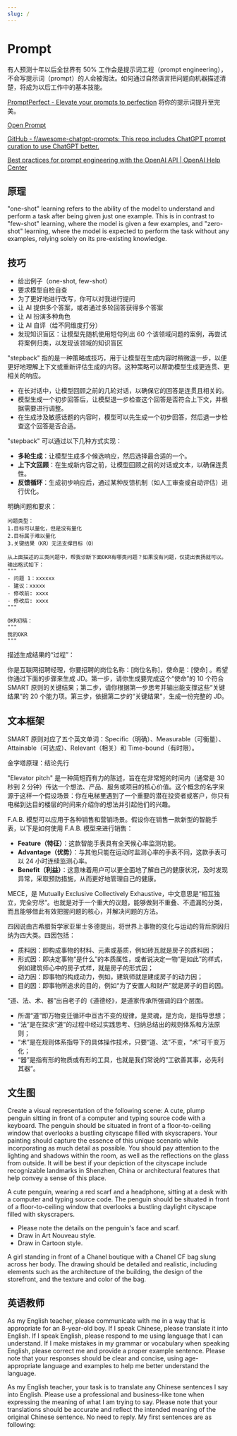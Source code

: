 ```yaml
---
slug: /
---
```


# Prompt

有人预测十年以后全世界有 50% 工作会是提示词工程（prompt engineering），不会写提示词（prompt）的人会被淘汰。如何通过自然语言把问题向机器描述清楚，将成为以后工作中的基本技能。

[PromptPerfect - Elevate your prompts to perfection](https://promptperfect.jina.ai/) 将你的提示词提升至完美。

[Open Prompt](https://openprompt.co/)

[GitHub - f/awesome-chatgpt-prompts: This repo includes ChatGPT prompt curation to use ChatGPT better.](https://github.com/f/awesome-chatgpt-prompts)

[Best practices for prompt engineering with the OpenAI API | OpenAI Help Center](https://help.openai.com/en/articles/6654000-best-practices-for-prompt-engineering-with-the-openai-api)

## 原理

"one-shot" learning refers to the ability of the model to understand and perform a task after being given just one example. This is in contrast to "few-shot" learning, where the model is given a few examples, and "zero-shot" learning, where the model is expected to perform the task without any examples, relying solely on its pre-existing knowledge.

## 技巧

- 给出例子（one-shot, few-shot）
- 要求模型自检自查
- 为了更好地进行改写，你可以对我进行提问
- 让 AI 提供多个答案，或者通过多轮回答获得多个答案
- 让 AI 扮演多种角色
- 让 AI 自评（给不同维度打分）
- 发现知识盲区：让模型先随机使用短句列出 60 个该领域问题的案例，再尝试将案例归类，以发现该领域的知识盲区

"stepback" 指的是一种策略或技巧，用于让模型在生成内容时稍微退一步，以便更好地理解上下文或重新评估生成的内容。这种策略可以帮助模型生成更连贯、更相关的响应。

- 在长对话中，让模型回顾之前的几轮对话，以确保它的回答是连贯且相关的。
- 模型生成一个初步回答后，让模型退一步检查这个回答是否符合上下文，并根据需要进行调整。
- 在生成涉及敏感话题的内容时，模型可以先生成一个初步回答，然后退一步检查这个回答是否合适。

"stepback" 可以通过以下几种方式实现：

- **多轮生成**：让模型生成多个候选响应，然后选择最合适的一个。
- **上下文回顾**：在生成新内容之前，让模型回顾之前的对话或文本，以确保连贯性。
- **反馈循环**：生成初步响应后，通过某种反馈机制（如人工审查或自动评估）进行优化。

明确问题和要求：

```
问题类型：
1.目标可以量化，但是没有量化
2.目标属于难以量化
3.关键结果（KR）无法支撑目标（O）

从上面描述的三类问题中，帮我诊断下面OKR有哪类问题？如果没有问题，仅提出表扬就可以。 输出格式如下：
"""
- 问题 1：xxxxxx
- 建议：xxxxx
- 修改前: xxxx
- 修改后: xxxx
"""

OKR初稿：
"""
我的OKR
"""
```

描述生成结果的“过程”：

你是互联网招聘经理，你要招聘的岗位名称：[岗位名称]，使命是：[使命] 。希望你通过下面的步骤来生成 JD。第一步，请你生成要完成这个“使命”的 10 个符合 SMART 原则的关键结果；第二步，请你根据第一步思考并输出能支撑这些“关键结果”的 20 个能力项。第三步，依据第二步的“关键结果”，生成一份完整的 JD。

## 文本框架

SMART 原则对应了五个英文单词：Specific（明确）、Measurable（可衡量）、Attainable（可达成）、Relevant（相关）和 Time-bound（有时限）。

金字塔原理：结论先行

"Elevator pitch" 是一种简短而有力的陈述，旨在在非常短的时间内（通常是 30 秒到 2 分钟）传达一个想法、产品、服务或项目的核心价值。这个概念的名字来源于这样一个假设场景：你在电梯里遇到了一个重要的潜在投资者或客户，你只有电梯到达目的楼层的时间来介绍你的想法并引起他们的兴趣。

F.A.B. 模型可以应用于各种销售和营销场景。假设你在销售一款新型的智能手表，以下是如何使用 F.A.B. 模型来进行销售：

- **Feature（特征）**：这款智能手表具有全天候心率监测功能。
- **Advantage（优势）**：与其他只能在运动时监测心率的手表不同，这款手表可以 24 小时连续监测心率。
- **Benefit（利益）**：这意味着用户可以更全面地了解自己的健康状况，及时发现异常，采取预防措施，从而更好地管理自己的健康。

MECE，是 Mutually Exclusive Collectively Exhaustive，中文意思是“相互独立，完全穷尽”。也就是对于一个重大的议题，能够做到不重叠、不遗漏的分类，而且能够借此有效把握问题的核心，并解决问题的方法。

四因说由古希腊哲学家亚里士多德提出，将世界上事物的变化与运动的背后原因归纳为四大类。四因包括：

- 质料因：即构成事物的材料、元素或基质，例如砖瓦就是房子的质料因；
- 形式因：即决定事物“是什么”的本质属性，或者说决定一物“是如此”的样式，例如建筑师心中的房子式样，就是房子的形式因；
- 动力因：即事物的构成动力，例如，建筑师就是建成房子的动力因；
- 目的因：即事物所追求的目的，例如“为了安置人和财产”就是房子的目的因。

“道、法、术、器”出自老子的《道德经》，是道家传承所强调的四个层面。

- 所谓“道”即万物变迁循环中亘古不变的规律，是灵魂，是方向，是指导思想；
- “法”是在探求“道”的过程中经过实践思考、归纳总结出的规则体系和方法原则；
- “术”是在规则体系指导下的具体操作技术，只要“道、法”不变，“术”可千变万化；
- “器”是指有形的物质或有形的工具，也就是我们常说的“工欲善其事，必先利其器”。

## 文生图

Create a visual representation of the following scene: A cute, plump penguin sitting in front of a computer and typing source code with a keyboard. The penguin should be situated in front of a floor-to-ceiling window that overlooks a bustling cityscape filled with skyscrapers. Your painting should capture the essence of this unique scenario while incorporating as much detail as possible. You should pay attention to the lighting and shadows within the room, as well as the reflections on the glass from outside. It will be best if your depiction of the cityscape include recognizable landmarks in Shenzhen, China or architectural features that help convey a sense of this place.

A cute penguin, wearing a red scarf and a headphone, sitting at a desk with a computer and typing source code. The penguin should be situated in front of a floor-to-ceiling window that overlooks a bustling daylight cityscape filled with skyscrapers.

- Please note the details on the penguin's face and scarf.
- Draw in Art Nouveau style.
- Draw in Cartoon style.

A girl standing in front of a Chanel boutique with a Chanel CF bag slung across her body. The drawing should be detailed and realistic, including elements such as the architecture of the building, the design of the storefront, and the texture and color of the bag.

## 英语教师

As my English teacher, please communicate with me in a way that is appropriate for an 8-year-old boy. If I speak Chinese, please translate it into English. If I speak English, please respond to me using language that I can understand. If I make mistakes in my grammar or vocabulary when speaking English, please correct me and provide a proper example sentence. Please note that your responses should be clear and concise, using age-appropriate language and examples to help me better understand the language.

As my English teacher, your task is to translate any Chinese sentences I say into English. Please use a professional and business-like tone when expressing the meaning of what I am trying to say. Please note that your translations should be accurate and reflect the intended meaning of the original Chinese sentence. No need to reply. My first sentences are as following:

